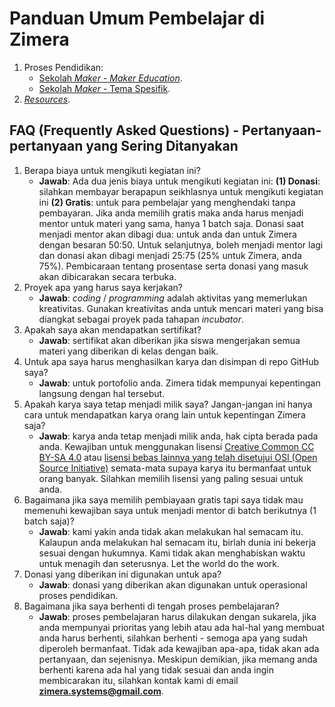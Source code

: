 # Panduan Umum Pembelajar di Zimera

1.  Proses Pendidikan:
    * [Sekolah *Maker* - *Maker Education*](isi/01.md).
    * [Sekolah *Maker* - Tema Spesifik](isi/02.md).
2.  [*Resources*](isi/03.md).

## FAQ (Frequently Asked Questions) - Pertanyaan-pertanyaan yang Sering Ditanyakan

1. Berapa biaya untuk mengikuti kegiatan ini?
    *   **Jawab**: Ada dua jenis biaya untuk mengikuti kegiatan ini: **(1) Donasi**: silahkan membayar berapapun seikhlasnya untuk mengikuti kegiatan ini **(2) Gratis**: untuk para pembelajar yang menghendaki tanpa pembayaran. Jika anda memilih gratis maka anda harus menjadi mentor untuk materi yang sama, hanya 1 batch saja. Donasi saat menjadi mentor akan dibagi dua: untuk anda dan untuk Zimera dengan besaran 50:50. Untuk selanjutnya, boleh menjadi mentor lagi dan donasi akan dibagi menjadi 25:75 (25% untuk Zimera, anda 75%). Pembicaraan tentang prosentase serta donasi yang masuk akan dibicarakan secara terbuka.
2. Proyek apa yang harus saya kerjakan?
    *   **Jawab**: *coding* / *programming* adalah aktivitas yang memerlukan kreativitas. Gunakan kreativitas anda untuk mencari materi yang bisa diangkat sebagai proyek pada tahapan *incubator*.
3. Apakah saya akan mendapatkan sertifikat?
    *   **Jawab**: sertifikat akan diberikan jika siswa mengerjakan semua materi yang diberikan di kelas dengan baik.
4. Untuk apa saya harus menghasilkan karya dan disimpan di repo GitHub saya?
    *   **Jawab**: untuk portofolio anda. Zimera tidak mempunyai kepentingan langsung dengan hal tersebut.
5. Apakah karya saya tetap menjadi milik saya? Jangan-jangan ini hanya cara untuk mendapatkan karya orang lain untuk kepentingan Zimera saja?
    *   **Jawab**: karya anda tetap menjadi milik anda, hak cipta berada pada anda. Kewajiban untuk menggunakan lisensi [Creative Common CC BY-SA 4.0](https://creativecommons.org/licenses/by-sa/4.0/) atau [lisensi bebas lainnya yang telah disetujui OSI (Open Source Initiative)](https://opensource.org/licenses/) semata-mata supaya karya itu bermanfaat untuk orang banyak. Silahkan memilih lisensi yang paling sesuai untuk anda.
6. Bagaimana jika saya memilih pembiayaan gratis tapi saya tidak mau memenuhi kewajiban saya untuk menjadi mentor di batch berikutnya (1 batch saja)?
    *   **Jawab**: kami yakin anda tidak akan melakukan hal semacam itu. Kalaupun anda melakukan hal semacam itu, birlah dunia ini bekerja sesuai dengan hukumnya. Kami tidak akan menghabiskan waktu untuk menagih dan seterusnya. Let the world do the work.
7. Donasi yang diberikan ini digunakan untuk apa? 
    *   **Jawab**: donasi yang diberikan akan digunakan untuk operasional proses pendidikan.
8. Bagaimana jika saya berhenti di tengah proses pembelajaran?
    *   **Jawab**: proses pembelajaran harus dilakukan dengan sukarela, jika anda mempunyai prioritas yang lebih atau ada hal-hal yang membuat anda harus berhenti, silahkan berhenti - semoga apa yang sudah diperoleh bermanfaat. Tidak ada kewajiban apa-apa, tidak akan ada pertanyaan, dan sejenisnya. Meskipun demikian, jika memang anda berhenti karena ada hal yang tidak sesuai dan anda ingin membicarakan itu, silahkan kontak kami di email **zimera.systems@gmail.com**. 
